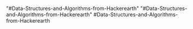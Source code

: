 "#Data-Structures-and-Algorithms-from-Hackerearth"
"#Data-Structures-and-Algorithms-from-Hackerearth" 
# D a t a - S t r u c t u r e s - a n d - A l g o r i t h m s - f r o m - H a c k e r e a r t h  
 